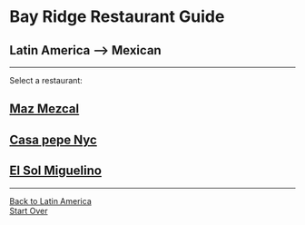 # Bay Ridge Restaurant Guide
## Latin America --> Mexican
---
Select a restaurant:
## [Maz Mezcal](https://www.mazmezcal.com/)
## [Casa pepe Nyc](https://www.facebook.com/casapepenyc/)
## [El Sol Miguelino](https://www.facebook.com/ElSolMigueleno/)
---
[Back to Latin America](latin-america.md)  
[Start Over](../home.md/)